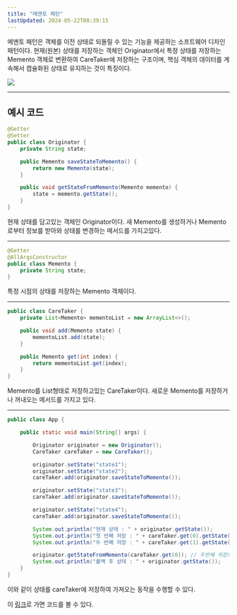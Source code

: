 ```yaml
---
title: "메멘토 패턴"
lastUpdated: 2024-05-22T08:39:15
---
```


메멘토 패턴은 객체를 이전 상태로 되돌릴 수 있는 기능을 제공하는 소프트웨어 디자인 패턴이다. 현재(원본) 상태를 저장하는 객체인 Originator에서 특정 상태를 저장하는 Memento 객체로 변환하여 CareTaker에 저장하는 구조이며, 핵심 객체의 데이터를 계속해서 캡슐화된 상태로 유지하는 것이 특징이다. 

<img src="https://upload.wikimedia.org/wikipedia/commons/3/38/W3sDesign_Memento_Design_Pattern_UML.jpg">

---

## 예시 코드


```java
@Getter
@Setter
public class Originator {
    private String state;

    public Memento saveStateToMemento() {
        return new Memento(state);
    }

    public void getStateFromMemento(Memento memento) {
        state = memento.getState();
    }
}
```

현재 상태를 담고있는 객체인 Originator이다. 새 Memento를 생성하거나 Memento로부터 정보를 받아와 상태를 변경하는 메서드를 가지고있다.

---

```java
@Getter
@AllArgsConstructor
public class Memento {
    private String state;
}
```

특정 시점의 상태를 저장하는 Memento 객체이다.


---


```java
public class CareTaker {
    private List<Memento> mementoList = new ArrayList<>();

    public void add(Memento state) {
        mementoList.add(state);
    }

    public Memento get(int index) {
        return mementoList.get(index);
    }
}
```

Memento를 List형태로 저장하고있는 CareTaker이다. 새로운 Memento를 저장하거나 꺼내오는 메서드를 가지고 있다.

---

```java
public class App {

    public static void main(String[] args) {

        Originator originator = new Originator();
        CareTaker careTaker = new CareTaker();

        originator.setState("state1");
        originator.setState("state2");
        careTaker.add(originator.saveStateToMemento());

        originator.setState("state3");
        careTaker.add(originator.saveStateToMemento());

        originator.setState("state4");
        careTaker.add(originator.saveStateToMemento());

        System.out.println("현재 상태 : " + originator.getState());
        System.out.println("첫 번째 저장 : " + careTaker.get(0).getState());
        System.out.println("두 번째 저장 : " + careTaker.get(1).getState());

        originator.getStateFromMemento(careTaker.get(0)); // 두번째 저장으로 Rollback
        System.out.println("롤백 후 상태 : " + originator.getState());
    }
}
```

이와 같이 상태를 careTaker에 저장하여 가져오는 동작을 수행할 수 있다.

이 <a href="https://github.com/rlaisqls/GoF-DesignPatterns/tree/master/src/main/java/com/study/gof/designpattrens/_03_BehavioralPattern/memento">링크</a>로 가면 코드를 볼 수 있다.